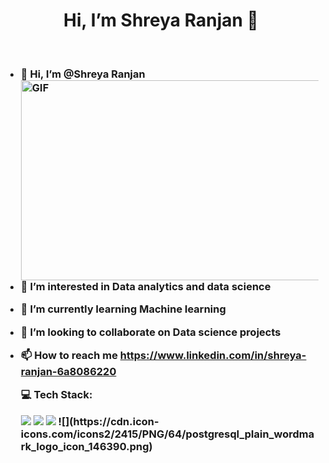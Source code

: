<h1 align="center">  Hi, I’m Shreya Ranjan 👋</h1>
<br />
<h3>
  
- 👋 Hi, I’m @Shreya Ranjan              <img align="right" alt="GIF" src="https://github.com/abhisheknaiidu/abhisheknaiidu/blob/master/code.gif?raw=true" width="500" height="320" />                                       
- 👀 I’m interested in Data analytics and data science
- 🌱 I’m currently learning Machine learning 
- 💞️ I’m looking to collaborate on Data science projects                                   
- 📫 How to reach me https://www.linkedin.com/in/shreya-ranjan-6a8086220
  
  💻 Tech Stack:
  
  
  
  <img src="https://img.icons8.com/color/64/null/python--v1.png"/>
  <img src="https://img.icons8.com/stickers/70/null/sql.png"/>
  <img src="https://img.icons8.com/color/64/null/power-bi.png"/>
  ![](https://cdn.icon-icons.com/icons2/2415/PNG/64/postgresql_plain_wordmark_logo_icon_146390.png)
  

<!---
Shreyaranjan16/Shreyaranjan16 is a ✨ special ✨ repository because its `README.md` (this file) appears on your GitHub profile.
You can click the Preview link to take a look at your changes.

--->
